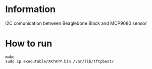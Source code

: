 # Information
I2C comunication between Beaglebone Black and MCP9080 sensor

# How to run
```xmf_make
make
sudo cp executable/XKYAPP.bin /var/lib/tftpboot/
```



